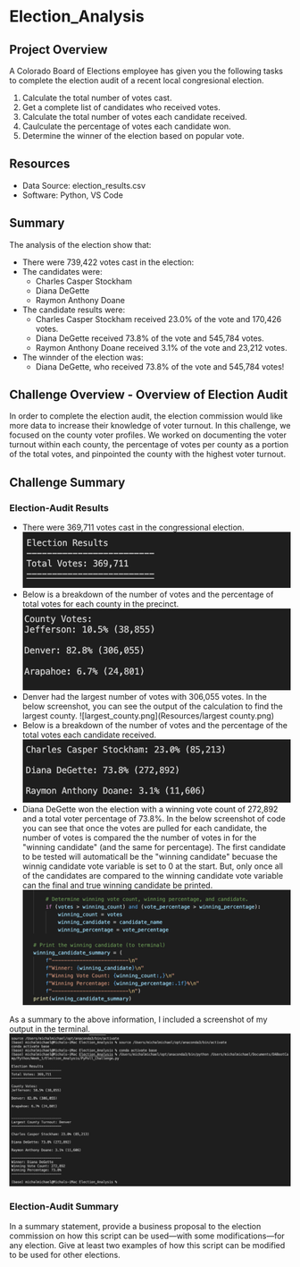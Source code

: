 # Election_Analysis

## Project Overview
A Colorado Board of Elections employee has given you the following tasks to complete the election audit of a recent local congresional election.

1. Calculate the total number of votes cast.
2. Get a complete list of candidates who received votes.
3. Calculate the total number of votes each candidate received.
4. Caulculate the percentage of votes each candidate won.
5. Determine the winner of the election based on popular vote.

## Resources
- Data Source: election_results.csv
- Software: Python, VS Code

## Summary
The analysis of the election show that:
- There were 739,422 votes cast in the election:
- The candidates were:
    - Charles Casper Stockham
    - Diana DeGette
    - Raymon Anthony Doane
- The candidate results were:
    - Charles Casper Stockham received 23.0% of the vote and 170,426 votes.
    - Diana DeGette received 73.8% of the vote and 545,784 votes.
    - Raymon Anthony Doane received 3.1% of the vote and 23,212 votes.
- The winnder of the election was:
    - Diana DeGette, who received 73.8% of the vote and 545,784 votes!

## Challenge Overview - Overview of Election Audit
In order to complete the election audit, the election commission would like more data to increase their knowledge of voter turnout. In this challenge, we focused on the county voter profiles. We worked on documenting the voter turnout within each county, the percentage of votes per county as a portion of the total votes, and pinpointed the county with the highest voter turnout. 

## Challenge Summary
### Election-Audit Results
-  There were 369,711 votes cast in the congressional election.
![Total_votes.png](Resources/Total_votes.png)
- Below is a breakdown of the number of votes and the percentage of total votes for each county in the precinct.
![county_votes.png](Resources/county_votes.png)
- Denver had the largest number of votes with 306,055 votes. In the below screenshot, you can see the output of the calculation to find the largest county.
![largest_county.png](Resources/largest county.png)
- Below is a breakdown of the number of votes and the percentage of the total votes each candidate received.
![candidate_votes.png](Resources/candidate_votes.png)
- Diana DeGette won the election with a winning vote count of 272,892 and a total voter percentage of 73.8%. In the below screenshot of code you can see that once the votes are pulled for each candidate, the number of votes is compared the the number of votes in for the "winning candidate" (and the same for percentage). The first candidate to be tested will automaticall be the "winning candidate" becuase the winnig candidate vote variable is set to 0 at the start. But, only once all of the candidates are compared to the winning candidate vote variable can the final and true winning candidate be printed.
![winning_candidate.png](Resources/winning_candidate.png)

As a summary to the above information, I included a screenshot of my output in the terminal.
![election_terminal.png](Resources/election_terminal.png)

### Election-Audit Summary
In a summary statement, provide a business proposal to the election commission on how this script can be used—with some modifications—for any election. Give at least two examples of how this script can be modified to be used for other elections.